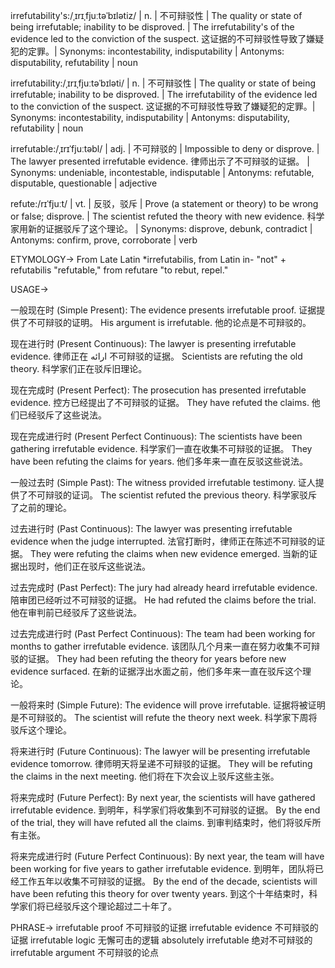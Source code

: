 irrefutability's:/ˌɪrɪˌfjuːtəˈbɪlətiz/ | n. | 不可辩驳性 | The quality or state of being irrefutable; inability to be disproved. | The irrefutability's of the evidence led to the conviction of the suspect.  这证据的不可辩驳性导致了嫌疑犯的定罪。| Synonyms: incontestability, indisputability | Antonyms: disputability, refutability | noun

irrefutability:/ˌɪrɪˌfjuːtəˈbɪləti/ | n. | 不可辩驳性 | The quality or state of being irrefutable; inability to be disproved. | The irrefutability of the evidence led to the conviction of the suspect.  这证据的不可辩驳性导致了嫌疑犯的定罪。| Synonyms: incontestability, indisputability | Antonyms: disputability, refutability | noun

irrefutable:/ˌɪrɪˈfjuːtəbl/ | adj. | 不可辩驳的 | Impossible to deny or disprove. |  The lawyer presented irrefutable evidence. 律师出示了不可辩驳的证据。 | Synonyms: undeniable, incontestable, indisputable | Antonyms: refutable, disputable, questionable | adjective

refute:/rɪˈfjuːt/ | vt. | 反驳，驳斥 | Prove (a statement or theory) to be wrong or false; disprove. | The scientist refuted the theory with new evidence.  科学家用新的证据驳斥了这个理论。 | Synonyms: disprove, debunk, contradict | Antonyms: confirm, prove, corroborate | verb

ETYMOLOGY->
From Late Latin *irrefutabilis, from Latin in- "not" + refutabilis "refutable," from refutare "to rebut, repel."

USAGE->

一般现在时 (Simple Present):
The evidence presents irrefutable proof.  证据提供了不可辩驳的证明。
His argument is irrefutable. 他的论点是不可辩驳的。

现在进行时 (Present Continuous):
The lawyer is presenting irrefutable evidence. 律师正在 ارائه 不可辩驳的证据。
Scientists are refuting the old theory. 科学家们正在驳斥旧理论。

现在完成时 (Present Perfect):
The prosecution has presented irrefutable evidence. 控方已经提出了不可辩驳的证据。
They have refuted the claims. 他们已经驳斥了这些说法。

现在完成进行时 (Present Perfect Continuous):
The scientists have been gathering irrefutable evidence. 科学家们一直在收集不可辩驳的证据。
They have been refuting the claims for years. 他们多年来一直在反驳这些说法。

一般过去时 (Simple Past):
The witness provided irrefutable testimony.  证人提供了不可辩驳的证词。
The scientist refuted the previous theory. 科学家驳斥了之前的理论。

过去进行时 (Past Continuous):
The lawyer was presenting irrefutable evidence when the judge interrupted.  法官打断时，律师正在陈述不可辩驳的证据。
They were refuting the claims when new evidence emerged.  当新的证据出现时，他们正在驳斥这些说法。

过去完成时 (Past Perfect):
The jury had already heard irrefutable evidence. 陪审团已经听过不可辩驳的证据。
He had refuted the claims before the trial.  他在审判前已经驳斥了这些说法。

过去完成进行时 (Past Perfect Continuous):
The team had been working for months to gather irrefutable evidence. 该团队几个月来一直在努力收集不可辩驳的证据。
They had been refuting the theory for years before new evidence surfaced.  在新的证据浮出水面之前，他们多年来一直在驳斥这个理论。

一般将来时 (Simple Future):
The evidence will prove irrefutable.  证据将被证明是不可辩驳的。
The scientist will refute the theory next week. 科学家下周将驳斥这个理论。

将来进行时 (Future Continuous):
The lawyer will be presenting irrefutable evidence tomorrow. 律师明天将呈递不可辩驳的证据。
They will be refuting the claims in the next meeting. 他们将在下次会议上驳斥这些主张。

将来完成时 (Future Perfect):
By next year, the scientists will have gathered irrefutable evidence. 到明年，科学家们将收集到不可辩驳的证据。
By the end of the trial, they will have refuted all the claims.  到审判结束时，他们将驳斥所有主张。

将来完成进行时 (Future Perfect Continuous):
By next year, the team will have been working for five years to gather irrefutable evidence.  到明年，团队将已经工作五年以收集不可辩驳的证据。
By the end of the decade, scientists will have been refuting this theory for over twenty years. 到这个十年结束时，科学家们将已经驳斥这个理论超过二十年了。


PHRASE->
irrefutable proof 不可辩驳的证据
irrefutable evidence 不可辩驳的证据
irrefutable logic  无懈可击的逻辑
absolutely irrefutable 绝对不可辩驳的
irrefutable argument  不可辩驳的论点
